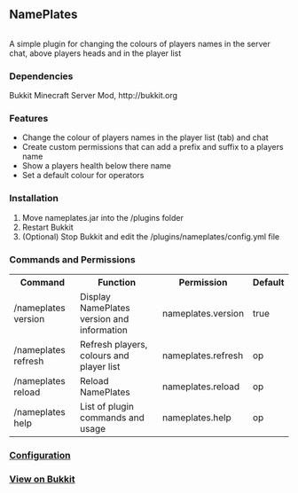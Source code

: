<h2>NamePlates</h2>
<img src="https://travis-ci.org/iaidan/nameplates.svg" alt="" />

A simple plugin for changing the colours of players names in the server chat, above players heads and in the player list 

<h3>Dependencies</h3>
Bukkit Minecraft Server Mod, http://bukkit.org

<h3>Features</h3>
<ul>
  <li>Change the colour of players names in the player list (tab) and chat</li>
  <li>Create custom permissions that can add a prefix and suffix to a players name</li>
  <li>Show a players health below there name</li>
  <li>Set a default colour for operators</li>
</ul>
<h3>Installation</h3>
<ol>
  <li>Move nameplates.jar into the /plugins folder</li>
  <li>Restart Bukkit</li>
  <li>(Optional) Stop Bukkit and edit the /plugins/nameplates/config.yml file</li>
</ol>
<h3>Commands and Permissions</h3>
<table>
  <tbody>
    <tr>
      <th>Command</th>
      <th>Function</th>
      <th>Permission</th>
      <th>Default</th>
    </tr>
    <tr>
      <td>/nameplates version</td>
      <td>Display NamePlates version and information</td>
      <td>nameplates.version</td>
      <td>true</td>
    </tr>
    <tr>
      <td>/nameplates refresh</td>
      <td>Refresh players, colours and player list</td>
      <td>nameplates.refresh</td>
      <td>op</td>
    </tr>
    <tr>
      <td>/nameplates reload</td>
      <td>Reload NamePlates</td>
      <td>nameplates.reload</td>
      <td>op</td>
    </tr>
    <tr>
      <td>/nameplates help</td>
      <td>List of plugin commands and usage</td>
      <td>nameplates.help</td>
      <td>op</td>
    </tr>
  </tbody>
</table>
<h3><a href="http://github.com/iaidan/nameplates/blob/master/config.yml">Configuration</a></h3>
<h3><a href="http://dev.bukkit.org/bukkit-plugins/nameplates/">View on Bukkit</a></h3>
